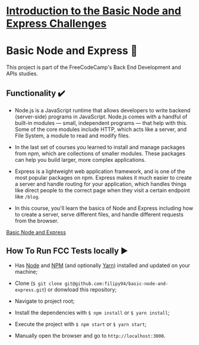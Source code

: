 # [Introduction to the Basic Node and Express Challenges](https://www.freecodecamp.org/learn/apis-and-microservices/basic-node-and-express/)

# Basic Node and Express :symbols:

This project is part of the FreeCodeCamp's Back End Development and APIs studies.


## Functionality :heavy_check_mark:

-  Node.js is a JavaScript runtime that allows developers to write backend (server-side) programs in JavaScript. Node.js comes with a handful of built-in modules — small, independent programs — that help with this. Some of the core modules include HTTP, which acts like a server, and File System, a module to read and modify files.

- In the last set of courses you learned to install and manage packages from npm, which are collections of smaller modules. These packages can help you build larger, more complex applications.

- Express is a lightweight web application framework, and is one of the most popular packages on npm. Express makes it much easier to create a server and handle routing for your application, which handles things like direct people to the correct page when they visit a certain endpoint like `/blog`.

- In this course, you'll learn the basics of Node and Express including how to create a server, serve different files, and handle different requests from the browser.

[Basic Node and Express](https://www.freecodecamp.org/learn/back-end-development-and-apis/#basic-node-and-express)


## How To Run FCC Tests locally :arrow_forward:

- Has [Node](https://nodejs.org/en/) and [NPM](https://www.npmjs.com/) (and optionally [Yarn](https://yarnpkg.com/)) installed and updated on your machine;

- Clone (`$ git clone git@github.com:filipy94/basic-node-and-express.git`) or donwload this repository;

- Navigate to project root;

- Install the dependencies with `$ npm install` or `$ yarn install`;

- Execute the project with `$ npm start` or `$ yarn start`;

- Manually open the browser and go to `http://localhost:3000`.